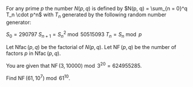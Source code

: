 For any prime $p$ the number $N(p, q)$ is defined by
$N(p, q) = \sum_{n = 0}^q T_n \cdot p^n$
with $T_n$ generated by the following random number generator:

$S_0 = 290797$
$S_{n + 1} = S_n^2 \bmod 50515093$
$T_n = S_n \bmod p$


Let $\operatorname{Nfac}(p, q)$ be the factorial of $N(p, q)$.
Let $\operatorname{NF}(p, q)$ be the number of factors $p$ in $\operatorname{Nfac}(p, q)$.


You are given that $\operatorname{NF}(3,10000) \bmod 3^{20} = 624955285$.


Find $\operatorname{NF}(61, 10^7) \bmod 61^{10}$.